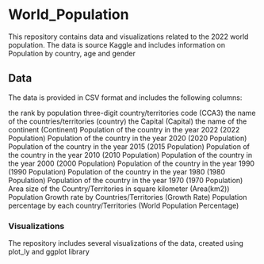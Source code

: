 #  **World_Population**

This repository contains data and visualizations related to the 2022 world population.
The data is source Kaggle and includes information on Population by country, age and gender

## **Data**
The data is provided in CSV format and includes the following columns:

the rank by population
three-digit country/territories code (CCA3)
the name of the countries/territories (country)
the Capital (Capital)
the name of the continent (Continent)
Population of the country in the year 2022 (2022 Population)
Population of the country in the year 2020 (2020 Population)
Population of the country in the year 2015 (2015 Population)
Population of the country in the year 2010 (2010 Population)
Population of the country in the year 2000 (2000 Population)
Population of the country in the year 1990 (1990 Population)
Population of the country in the year 1980 (1980 Population)
Population of the country in the year 1970 (1970 Population)
Area size of the Country/Territories in square kilometer (Area(km2))
Population Growth rate by Countries/Territories (Growth Rate)
Population percentage by each country/Territories (World Population Percentage)

### Visualizations

The repository includes several visualizations of the data, created using plot_ly and ggplot library 


